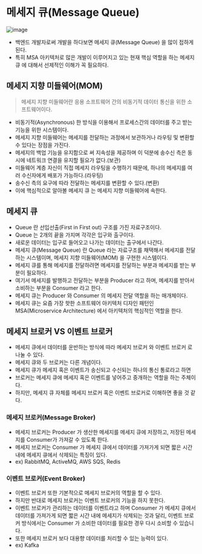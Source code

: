 # 메세지 큐(Message Queue)
![image](https://github.com/user-attachments/assets/62ad3d48-a9cc-4f3a-80e3-2d89476e4a17)
- 백엔드 개발자로써 개발을 하다보면 메세지 큐(Message Queue) 을 많이 접하게 된다.
- 특히 MSA 아키텍처로 많은 개발이 이루어지고 있는 현재 핵심 역할을 하는 메세지 큐 에 대해서 선제적인 이해가 꼭 필요하다.
## 메세지 지향 미들웨어(MOM)
> 메세지 지향 미들웨어란 응용 소프트웨어 간의 비동기적 데이터 통신을 위한 소프트웨어이다.
- 비동기적(Asynchronous) 한 방식을 이용해서 프로세스간의 데이터를 주고 받는 기능을 위한 시스템이다.
- 메세지 지향 미들웨어는 메세지를 전달하는 과정에서 보관하거나 라우팅 및 변환할 수 있다는 장점을 가진다.
- 메세지의 백업 기능을 유지함으로 써 지속성을 제공하며 이 덕분에 송수신 측은 동시에 네트워크 연결을 유지할 필요가 없다.(보관)
- 미들웨어 계층 자신이 직접 메세지 라우팅을 수행하기 때문에, 하나의 메세지를 여러 수신자에게 배포가 가능하다.(라우팅)
- 송수신 측의 요구에 따라 전달하는 메세지를 변환할 수 있다.(변환)
- 이에 핵심적으로 알아볼 메세지 큐 는 메세지 지향 미들웨어에 속한다.
## 메세지 큐
- Queue 란 선입선출(First in First out) 구조를 가진 자료구조이다.
- Queue 는 2개의 끝을 가지며 각각은 입구와 출구이다.
- 새로운 데이터는 입구로 들어오고 나가는 데이터는 출구에서 나간다.
- 메세지 큐(Message Queue) 란 Queue 라는 자료구조를 채택해서 메세지를 전달하는 시스템이며, 메세지 지향 미들웨어(MOM) 을 구현한 시스템이다.
- 메세지 큐를 통해 메세지를 전달하려면 메세지를 전달하는 부분과 메세지를 받는 부분이 필요하다.
- 여기서 메세지를 발행하고 전달하는 부분을 Producer 라고 하며, 메세지를 받아서 소비하는 부분을 Consumer 라고 한다.
- 메세지 큐는 Producer 와 Consumer 의 메세지 전달 역할을 하는 매개체이다.
- 메세지 큐는 요즘 가장 핫한 소프트웨어 아키텍처 디자인 패턴인 MSA(Microservice Architecture) 에서 아키텍처의 핵심적인 역할을 한다.
## 메세지 브로커 VS 이벤트 브로커
- 메세지 큐에서 데이터를 운반하는 방식에 따라 메세지 브로커 와 이벤트 브로커 로 나눌 수 있다.
- 메세지 큐와 두 브로커는 다른 개념이다.
- 메세지 큐가 메세지 혹은 이벤트가 송신되고 수신되는 하나의 통신 통로라고 하면
- 브로커는 메세지 큐에 메세지 혹은 이벤트를 넣어주고 중개하는 역할을 하는 주체이다.
- 하지만, 메세지 큐 자체를 메세지 브로커 혹은 이벤트 브로커로 이해하면 좋을 것 같다.
### 메세지 브로커(Message Broker)
- 메세지 브로커는 Producer 가 생산한 메세지를 메세지 큐에 저장하고, 저장된 메세지를 Consumer가 가져갈 수 있도록 한다.
- 메세지 브로커는 Consumer 가 메세지 큐에서 데이터를 가져가게 되면 짧은 시간 내에 메세지 큐에서 삭제되는 특징이 있다.
- ex) RabbitMQ, ActiveMQ, AWS SQS, Redis
### 이벤트 브로커(Event Broker)
- 이벤트 브로커 또한 기본적으로 메세지 브로커의 역할을 할 수 있다.
- 하지만 반대로 메세지 브로커는 이벤트 브로커의 기능을 하지 못한다.
- 이벤트 브로커가 관리하는 데이터를 이벤트라고 하며 Consumer 가 메세지 큐에서 데이터를 가져가게 되면 짧은 시간 내에 메세지가 삭제되는 것과 달리, 이벤트 브로커 방식에서는 Consumer 가 소비한 데이터를 필요한 경우 다시 소비할 수 있습니다.
- 또한 메세지 브로커 보다 대용향 데이터를 처리할 수 있는 능력이 있다.
- ex) Kafka
